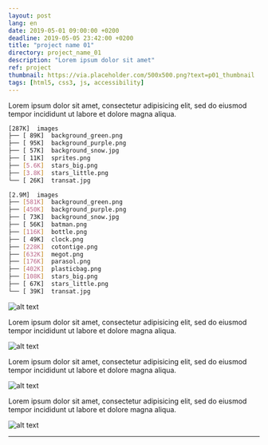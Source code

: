 ```yaml
---
layout: post
lang: en
date: 2019-05-01 09:00:00 +0200
deadline: 2019-05-05 23:42:00 +0200
title: "project name 01"
directory: project_name_01
description: "Lorem ipsum dolor sit amet"
ref: project
thumbnail: https://via.placeholder.com/500x500.png?text=p01_thumbnail
tags: [html5, css3, js, accessibility]
---
```


Lorem ipsum dolor sit amet, consectetur adipisicing elit, sed do eiusmod tempor incididunt ut labore et dolore magna aliqua.  

```bash
[287K]  images
├── [ 89K]  background_green.png
├── [ 95K]  background_purple.png
├── [ 57K]  background_snow.jpg
├── [ 11K]  sprites.png
├── [5.6K]  stars_big.png
├── [3.8K]  stars_little.png
└── [ 26K]  transat.jpg
```

```bash
[2.9M]  images
├── [581K]  background_green.png
├── [450K]  background_purple.png
├── [ 73K]  background_snow.jpg
├── [ 56K]  batman.png
├── [116K]  bottle.png
├── [ 49K]  clock.png
├── [228K]  cotontige.png
├── [632K]  megot.png
├── [176K]  parasol.png
├── [402K]  plasticbag.png
├── [108K]  stars_big.png
├── [ 67K]  stars_little.png
└── [ 39K]  transat.jpg
```

![alt text](https://via.placeholder.com/500x500.png?text=p01_capture_01)

Lorem ipsum dolor sit amet, consectetur adipisicing elit, sed do eiusmod tempor incididunt ut labore et dolore magna aliqua.  

![alt text](https://via.placeholder.com/500x500.png?text=p01_capture_02)

Lorem ipsum dolor sit amet, consectetur adipisicing elit, sed do eiusmod tempor incididunt ut labore et dolore magna aliqua.  

![alt text](https://via.placeholder.com/500x500.png?text=p01_capture_03)

Lorem ipsum dolor sit amet, consectetur adipisicing elit, sed do eiusmod tempor incididunt ut labore et dolore magna aliqua.

![alt text](https://via.placeholder.com/500x500.png?text=p01_capture_04)

* * *
